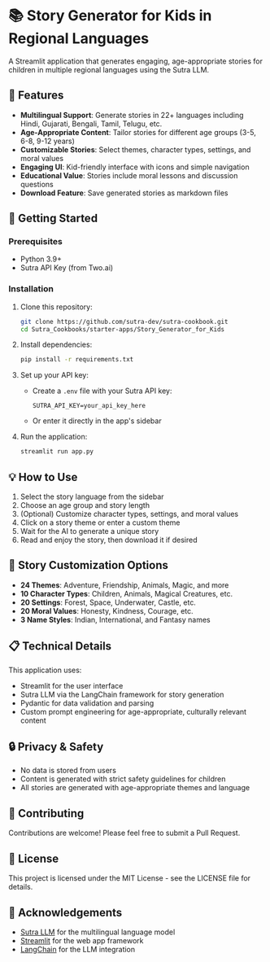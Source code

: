 # 📚 Story Generator for Kids in Regional Languages

A Streamlit application that generates engaging, age-appropriate stories for children in multiple regional languages using the Sutra LLM.

## 🌟 Features

- **Multilingual Support**: Generate  stories in 22+ languages including Hindi, Gujarati, Bengali, Tamil, Telugu, etc.
- **Age-Appropriate Content**: Tailor stories for different age groups (3-5, 6-8, 9-12 years)
- **Customizable Stories**: Select themes, character types, settings, and moral values
- **Engaging UI**: Kid-friendly interface with icons and simple navigation
- **Educational Value**: Stories include moral lessons and discussion questions
- **Download Feature**: Save generated stories as markdown files

## 🚀 Getting Started

### Prerequisites

- Python 3.9+
- Sutra API Key (from Two.ai)

### Installation

1. Clone this repository:
   ```bash
   git clone https://github.com/sutra-dev/sutra-cookbook.git
   cd Sutra_Cookbooks/starter-apps/Story_Generator_for_Kids
   ```

2. Install dependencies:
   ```bash
   pip install -r requirements.txt
   ```

3. Set up your API key:
   - Create a `.env` file with your Sutra API key:
     ```
     SUTRA_API_KEY=your_api_key_here
     ```
   - Or enter it directly in the app's sidebar

4. Run the application:
   ```bash
   streamlit run app.py
   ```

## 💡 How to Use

1. Select the story language from the sidebar
2. Choose an age group and story length
3. (Optional) Customize character types, settings, and moral values
4. Click on a story theme or enter a custom theme
5. Wait for the AI to generate a unique story
6. Read and enjoy the story, then download it if desired

## 🎨 Story Customization Options

- **24 Themes**: Adventure, Friendship, Animals, Magic, and more
- **10 Character Types**: Children, Animals, Magical Creatures, etc.
- **20 Settings**: Forest, Space, Underwater, Castle, etc.
- **20 Moral Values**: Honesty, Kindness, Courage, etc.
- **3 Name Styles**: Indian, International, and Fantasy names

## 📋 Technical Details

This application uses:
- Streamlit for the user interface
- Sutra LLM via the LangChain framework for story generation
- Pydantic for data validation and parsing
- Custom prompt engineering for age-appropriate, culturally relevant content

## 🔒 Privacy & Safety

- No data is stored from users
- Content is generated with strict safety guidelines for children
- All stories are generated with age-appropriate themes and language

## 🤝 Contributing

Contributions are welcome! Please feel free to submit a Pull Request.

## 📄 License

This project is licensed under the MIT License - see the LICENSE file for details.

## 🙏 Acknowledgements

- [Sutra LLM](https://docs.two.ai/version-2/docs/get-started-with-sutra) for the multilingual language model
- [Streamlit](https://streamlit.io) for the web app framework
- [LangChain](https://www.langchain.com) for the LLM integration

